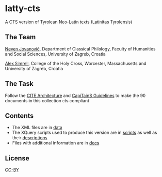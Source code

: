# latty-cts
A CTS version of Tyrolean Neo-Latin texts (Latinitas Tyrolensis) 

## The Team
[Neven Jovanović](http://orcid.org/0000-0002-9119-399X), Department of Classical Philology, Faculty of Humanities and Social Sciences, University of Zagreb, Croatia

[Alex Simrell](http://orcid.org/0000-0001-5515-6545), College of the Holy Cross, Worcester, Massachusetts and University of Zagreb, Croatia

## The Task
Follow the [CITE Architecture](http://cite-architecture.github.io/) and [CapiTainS Guidelines](http://capitains.github.io/pages/guidelines) to make the 90 documents in this collection cts compliant

## Contents
+ The XML files are in [data](https://github.com/nevenjovanovic/latty-cts/tree/master/data)
+ The XQuery scripts used to produce this version are in [scripts](https://github.com/nevenjovanovic/latty-cts/tree/master/scripts) as well as their [descriptions](https://github.com/nevenjovanovic/latty-cts/blob/master/scripts/scripts.md)
+ Files with additional information are in [docs](https://github.com/nevenjovanovic/latty-cts/tree/master/docs)

## License
[CC-BY](https://github.com/nevenjovanovic/latty-cts/blob/master/LICENSE.md)
